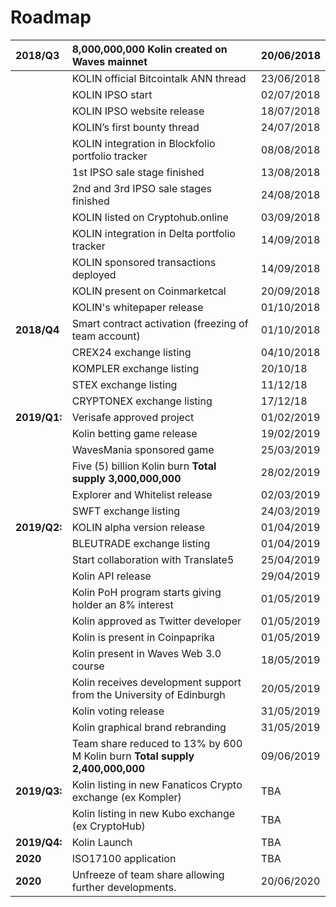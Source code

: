 # Roadmap

| 2018/Q3 | 8,000,000,000 Kolin created on Waves mainnet | 20/06/2018 |
| :--- | :--- | :--- |
|  | KOLIN official Bitcointalk ANN thread | 23/06/2018 |
|  | KOLIN IPSO start | 02/07/2018 |
|  | KOLIN IPSO website release | 18/07/2018 |
|  | KOLIN’s first bounty thread | 24/07/2018 |
|  | KOLIN integration in Blockfolio portfolio tracker | 08/08/2018 |
|  | 1st IPSO sale stage finished | 13/08/2018 |
|  | 2nd and 3rd IPSO sale stages finished | 24/08/2018 |
|  | KOLIN listed on Cryptohub.online | 03/09/2018 |
|  | KOLIN integration in Delta portfolio tracker | 14/09/2018 |
|  | KOLIN sponsored transactions deployed | 14/09/2018 |
|  | KOLIN present on Coinmarketcal | 20/09/2018 |
|  | KOLIN's whitepaper release | 01/10/2018 |
| **2018/Q4** | Smart contract activation \(freezing of team account\) | 01/10/2018 |
|  | CREX24 exchange listing | 04/10/2018 |
|  | KOMPLER exchange listing | 20/10/18 |
|  | STEX exchange listing | 11/12/18 |
|  | CRYPTONEX exchange listing | 17/12/18 |
| **2019/Q1:** | Verisafe approved project | 01/02/2019 |
|  |  Kolin betting game release | 19/02/2019 |
|  |  WavesMania sponsored game | 25/03/2019 |
|  |  Five (5) billion Kolin burn  **Total supply 3,000,000,000** | 28/02/2019 |
|  |  Explorer and Whitelist release  | 02/03/2019 |
|  | SWFT exchange listing | 24/03/2019 |
| **2019/Q2:** | KOLIN alpha version release | 01/04/2019 |
|  | BLEUTRADE exchange listing | 01/04/2019 |
|  | Start collaboration with Translate5 | 25/04/2019 |
|  | Kolin API release | 29/04/2019 |
|  | Kolin PoH program starts giving holder an 8% interest| 01/05/2019 |
|  | Kolin approved as Twitter developer| 01/05/2019 |
|  | Kolin is present in Coinpaprika| 01/05/2019 |
|  | Kolin present in Waves Web 3.0 course| 18/05/2019 |
|  | Kolin receives development support from the University of Edinburgh| 20/05/2019 |
|  | Kolin voting release | 31/05/2019 |
|  | Kolin graphical brand rebranding  | 31/05/2019 |
|  | Team share reduced to 13% by 600 M Kolin burn **Total supply 2,400,000,000** | 09/06/2019 |
| **2019/Q3:** | Kolin listing in new Fanaticos Crypto exchange (ex Kompler) | TBA |
|  | Kolin listing in new Kubo exchange (ex CryptoHub)  | TBA |
| **2019/Q4:** |Kolin Launch | TBA |
| **2020** | ISO17100 application | TBA |
| **2020** | Unfreeze of team share allowing further developments. | 20/06/2020 |

